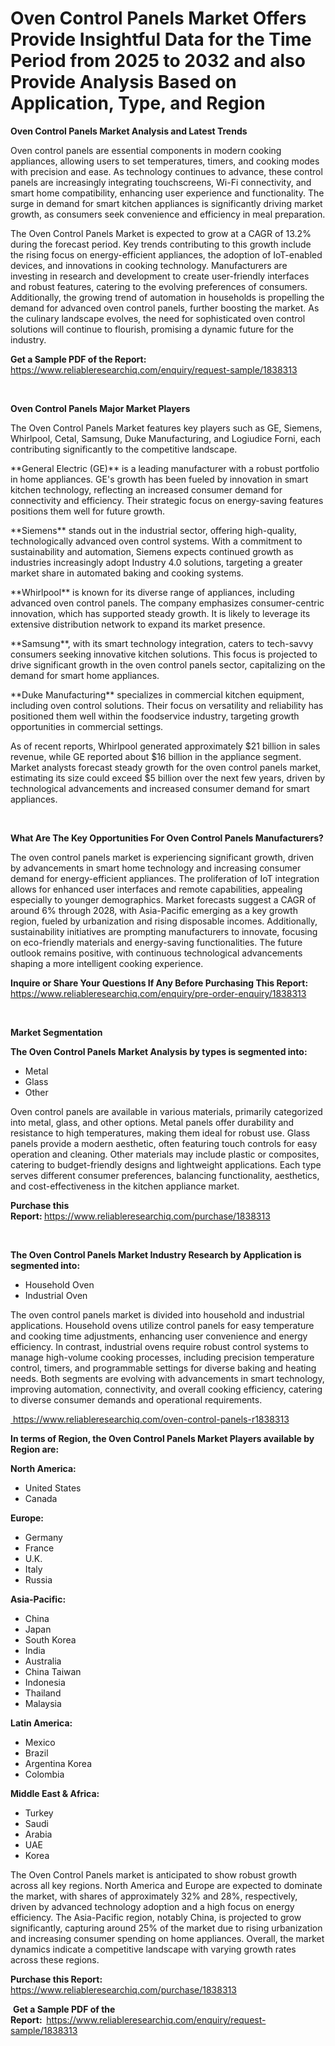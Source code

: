 <p><h1>Oven Control Panels Market Offers Provide Insightful Data for the Time Period from 2025 to 2032 and also Provide Analysis Based on Application, Type, and Region</h1></p><p><strong>Oven Control Panels Market Analysis and Latest Trends</strong></p>
<p><p>Oven control panels are essential components in modern cooking appliances, allowing users to set temperatures, timers, and cooking modes with precision and ease. As technology continues to advance, these control panels are increasingly integrating touchscreens, Wi-Fi connectivity, and smart home compatibility, enhancing user experience and functionality. The surge in demand for smart kitchen appliances is significantly driving market growth, as consumers seek convenience and efficiency in meal preparation.</p><p>The Oven Control Panels Market is expected to grow at a CAGR of 13.2% during the forecast period. Key trends contributing to this growth include the rising focus on energy-efficient appliances, the adoption of IoT-enabled devices, and innovations in cooking technology. Manufacturers are investing in research and development to create user-friendly interfaces and robust features, catering to the evolving preferences of consumers. Additionally, the growing trend of automation in households is propelling the demand for advanced oven control panels, further boosting the market. As the culinary landscape evolves, the need for sophisticated oven control solutions will continue to flourish, promising a dynamic future for the industry.</p></p>
<p><strong>Get a Sample PDF of the Report:&nbsp;</strong> <a href="https://www.reliableresearchiq.com/enquiry/request-sample/1838313?utm_campaign=2805&utm_medium=2&utm_source=Github&utm_content=ia&utm_term=15042025&utm_id=oven-control-panels">https://www.reliableresearchiq.com/enquiry/request-sample/1838313</a></p>
<p>&nbsp;</p>
<p><strong>Oven Control Panels Major Market Players</strong></p>
<p><p>The Oven Control Panels Market features key players such as GE, Siemens, Whirlpool, Cetal, Samsung, Duke Manufacturing, and Logiudice Forni, each contributing significantly to the competitive landscape.</p><p>**General Electric (GE)** is a leading manufacturer with a robust portfolio in home appliances. GE's growth has been fueled by innovation in smart kitchen technology, reflecting an increased consumer demand for connectivity and efficiency. Their strategic focus on energy-saving features positions them well for future growth.</p><p>**Siemens** stands out in the industrial sector, offering high-quality, technologically advanced oven control systems. With a commitment to sustainability and automation, Siemens expects continued growth as industries increasingly adopt Industry 4.0 solutions, targeting a greater market share in automated baking and cooking systems.</p><p>**Whirlpool** is known for its diverse range of appliances, including advanced oven control panels. The company emphasizes consumer-centric innovation, which has supported steady growth. It is likely to leverage its extensive distribution network to expand its market presence.</p><p>**Samsung**, with its smart technology integration, caters to tech-savvy consumers seeking innovative kitchen solutions. This focus is projected to drive significant growth in the oven control panels sector, capitalizing on the demand for smart home appliances.</p><p>**Duke Manufacturing** specializes in commercial kitchen equipment, including oven control solutions. Their focus on versatility and reliability has positioned them well within the foodservice industry, targeting growth opportunities in commercial settings.</p><p>As of recent reports, Whirlpool generated approximately $21 billion in sales revenue, while GE reported about $16 billion in the appliance segment. Market analysts forecast steady growth for the oven control panels market, estimating its size could exceed $5 billion over the next few years, driven by technological advancements and increased consumer demand for smart appliances.</p></p>
<p>&nbsp;</p>
<p><strong>What Are The Key Opportunities For Oven Control Panels Manufacturers?</strong></p>
<p><p>The oven control panels market is experiencing significant growth, driven by advancements in smart home technology and increasing consumer demand for energy-efficient appliances. The proliferation of IoT integration allows for enhanced user interfaces and remote capabilities, appealing especially to younger demographics. Market forecasts suggest a CAGR of around 6% through 2028, with Asia-Pacific emerging as a key growth region, fueled by urbanization and rising disposable incomes. Additionally, sustainability initiatives are prompting manufacturers to innovate, focusing on eco-friendly materials and energy-saving functionalities. The future outlook remains positive, with continuous technological advancements shaping a more intelligent cooking experience.</p></p>
<p><strong>Inquire or Share Your Questions If Any Before Purchasing This Report:</strong> <a href="https://www.reliableresearchiq.com/enquiry/pre-order-enquiry/1838313?utm_campaign=2805&utm_medium=2&utm_source=Github&utm_content=ia&utm_term=15042025&utm_id=oven-control-panels">https://www.reliableresearchiq.com/enquiry/pre-order-enquiry/1838313</a></p>
<p>&nbsp;</p>
<p><strong>Market Segmentation</strong></p>
<p><strong>The Oven Control Panels Market Analysis by types is segmented into:</strong></p>
<p><ul><li>Metal</li><li>Glass</li><li>Other</li></ul></p>
<p><p>Oven control panels are available in various materials, primarily categorized into metal, glass, and other options. Metal panels offer durability and resistance to high temperatures, making them ideal for robust use. Glass panels provide a modern aesthetic, often featuring touch controls for easy operation and cleaning. Other materials may include plastic or composites, catering to budget-friendly designs and lightweight applications. Each type serves different consumer preferences, balancing functionality, aesthetics, and cost-effectiveness in the kitchen appliance market.</p></p>
<p><strong>Purchase this Report:&nbsp;</strong><a href="https://www.reliableresearchiq.com/purchase/1838313?utm_campaign=2805&utm_medium=2&utm_source=Github&utm_content=ia&utm_term=15042025&utm_id=oven-control-panels">https://www.reliableresearchiq.com/purchase/1838313</a></p>
<p>&nbsp;</p>
<p><strong>The Oven Control Panels Market Industry Research by Application is segmented into:</strong></p>
<p><ul><li>Household Oven</li><li>Industrial Oven</li></ul></p>
<p><p>The oven control panels market is divided into household and industrial applications. Household ovens utilize control panels for easy temperature and cooking time adjustments, enhancing user convenience and energy efficiency. In contrast, industrial ovens require robust control systems to manage high-volume cooking processes, including precision temperature control, timers, and programmable settings for diverse baking and heating needs. Both segments are evolving with advancements in smart technology, improving automation, connectivity, and overall cooking efficiency, catering to diverse consumer demands and operational requirements.</p></p>
<p><a href="https://www.reliableresearchiq.com/oven-control-panels-r1838313?utm_campaign=2805&utm_medium=2&utm_source=Github&utm_content=ia&utm_term=15042025&utm_id=oven-control-panels">&nbsp;https://www.reliableresearchiq.com/oven-control-panels-r1838313</a></p>
<p><strong>In terms of Region, the Oven Control Panels Market Players available by Region are:</strong></p>
<p>
    <p> <strong> North America: </strong>
        <ul>
            <li>United States</li>
            <li>Canada</li>
        </ul>
        </p> 
    <p> <strong> Europe: </strong>
        <ul>
            <li>Germany</li>
            <li>France</li>
            <li>U.K.</li>
            <li>Italy</li>
            <li>Russia</li>
        </ul>
        </p> 
    <p> <strong> Asia-Pacific: </strong>
        <ul>
            <li>China</li>
            <li>Japan</li>
            <li>South Korea</li>
            <li>India</li>
            <li>Australia</li>
            <li>China Taiwan</li>
            <li>Indonesia</li>
            <li>Thailand</li>
            <li>Malaysia</li>
        </ul>
        </p> 
    <p> <strong> Latin America: </strong>
        <ul>
            <li>Mexico</li>
            <li>Brazil</li>
            <li>Argentina Korea</li>
            <li>Colombia</li>
        </ul>
        </p> 
    <p> <strong> Middle East & Africa: </strong>
        <ul>
            <li>Turkey</li>
            <li>Saudi</li>
            <li>Arabia</li>
            <li>UAE</li>
            <li>Korea</li>
        </ul>
    </p>
    </p>
<p><p>The Oven Control Panels market is anticipated to show robust growth across all key regions. North America and Europe are expected to dominate the market, with shares of approximately 32% and 28%, respectively, driven by advanced technology adoption and a high focus on energy efficiency. The Asia-Pacific region, notably China, is projected to grow significantly, capturing around 25% of the market due to rising urbanization and increasing consumer spending on home appliances. Overall, the market dynamics indicate a competitive landscape with varying growth rates across these regions.</p></p>
<p><strong>Purchase this Report: </strong><a href="https://www.reliableresearchiq.com/purchase/1838313?utm_campaign=2805&utm_medium=2&utm_source=Github&utm_content=ia&utm_term=15042025&utm_id=oven-control-panels">https://www.reliableresearchiq.com/purchase/1838313</a></p>
<p>&nbsp;<strong>Get a Sample PDF of the Report:&nbsp;&nbsp;</strong><a href="https://www.reliableresearchiq.com/enquiry/request-sample/1838313?utm_campaign=2805&utm_medium=2&utm_source=Github&utm_content=ia&utm_term=15042025&utm_id=oven-control-panels">https://www.reliableresearchiq.com/enquiry/request-sample/1838313</a></p>
<p><strong></strong></p>
<p><p></p><p></p><p></p></p>